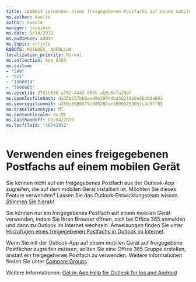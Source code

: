 ```yaml
---
title: 1800014 verwenden eines freigegebenen Postfachs auf einem mobilen Gerät
ms.author: daeite
author: daeite
manager: jackiesm
ms.date: 5/14/2018
ms.audience: Admin
ms.topic: article
ROBOTS: NOINDEX, NOFOLLOW
localization_priority: Normal
ms.collection: Adm_O365
ms.custom:
- "599"
- "621"
- "1800014"
- "3500003"
ms.assetid: 27d1c658-af62-4442-864c-ab6c6afa19bf
ms.openlocfilehash: da35b257bb6aad9e3994dba562f9b8e86d08a693
ms.sourcegitcommit: a256e8680379c006287ae30996763051c4d9ff85
ms.translationtype: MT
ms.contentlocale: de-DE
ms.lasthandoff: 09/04/2019
ms.locfileid: "36741832"
---
```

# <a name="using-a-shared-mailbox-on-a-mobile-device"></a>Verwenden eines freigegebenen Postfachs auf einem mobilen Gerät

Sie können nicht auf ein freigegebenes Postfach aus der Outlook-App zugreifen, die auf dem mobilen Gerät installiert ist. Möchten Sie dieses Feature verwenden? Lassen Sie das Outlook-Entwicklungsteam wissen. [Stimmen Sie hier](https://go.microsoft.com/fwlink/?linked=862116)ab!
  
Sie können nur ein freigegebenes Postfach auf einem mobilen Gerät verwenden, indem Sie Ihren Browser öffnen, sich bei Office 365 anmelden und dann zu Outlook im Internet wechseln. Anweisungen finden Sie unter [Hinzufügen eines freigegebenen Postfachs in Outlook im Internet](https://support.office.com/article/add-a-shared-mailbox-to-outlook-on-the-web-98b5a90d-4e38-415d-a030-f09a4cd28207).
  
Wenn Sie mit der Outlook-App auf einem mobilen Gerät auf freigegebene Postfächer zugreifen müssen, sollten Sie eine Office 365 Gruppe erstellen, anstatt ein freigegebenes Postfach zu verwenden. Weitere Informationen finden Sie unter [Compare Groups](https://docs.microsoft.com/office365/admin/create-groups/compare-groups).
  
Weitere Informationen: [Get in-App Help for Outlook for Ios and Android](https://support.office.com/article/Get-in-app-help-for-Outlook-for-iOS-and-Android-218a22d1-9fa5-4889-b689-de1c63493243)
  